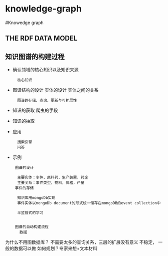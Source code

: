 # knowledge-graph

#Knowedge graph
## THE RDF DATA MODEL
## 知识图谱的构建过程
* 确认领域的核心知识以及知识来源
        
        核心知识
* 图谱结构的设计
  实体的设计 实体之间的关系
  
        图谱的存储、查询、更新与可扩展性
* 知识的获取
 爬虫的手段
* 知识的抽取
* 应用

        搜索引擎
        问答 
* 示例

       图谱的设计

        主要实体：事件，原料药，生产装置，药企 
		主要关系：事件类型，物料，价格，产量	   
       事件的存储

	    知识库用mongoDb实现
		事件实体以mongoDb document的形式统一储存在mongoDB的event collection中
	    
		半监督式的学习
        

       图谱的自动构建流程
         数据

为什么不用图数据库？
不需要太多的查询关系，三层的扩展没有意义
不稳定，
一般的数据可以做
如何规划？专家来想+文本材料
